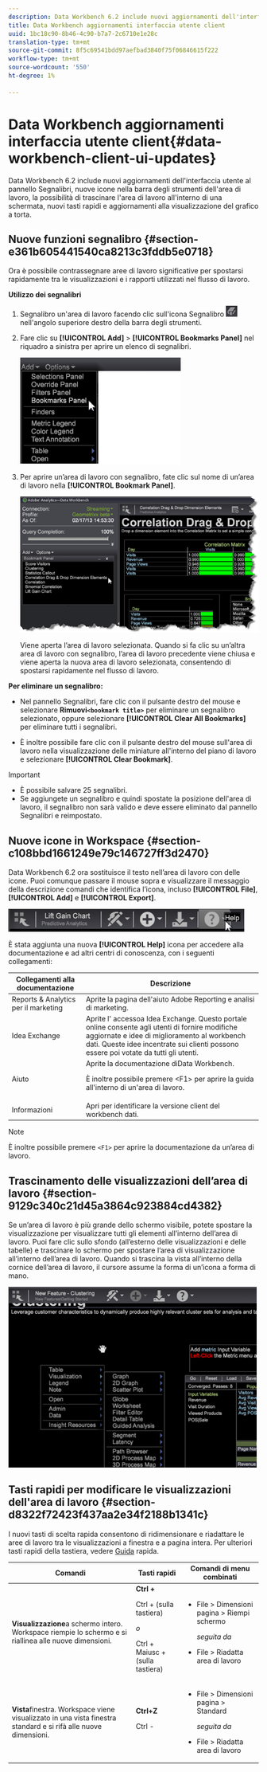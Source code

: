 ```yaml
---
description: Data Workbench 6.2 include nuovi aggiornamenti dell'interfaccia utente al pannello Segnalibri, nuove icone nella barra degli strumenti dell'area di lavoro, la possibilità di trascinare l'area di lavoro all'interno di una schermata, nuovi tasti rapidi e aggiornamenti alla visualizzazione del grafico a torta.
title: Data Workbench aggiornamenti interfaccia utente client
uuid: 1bc18c90-8b46-4c90-b7a7-2c6710e1e28c
translation-type: tm+mt
source-git-commit: 8f5c69541bdd97aefbad3840f75f06846615f222
workflow-type: tm+mt
source-wordcount: '550'
ht-degree: 1%

---
```



# Data Workbench aggiornamenti interfaccia utente client{#data-workbench-client-ui-updates}

Data Workbench 6.2 include nuovi aggiornamenti dell&#39;interfaccia utente al pannello Segnalibri, nuove icone nella barra degli strumenti dell&#39;area di lavoro, la possibilità di trascinare l&#39;area di lavoro all&#39;interno di una schermata, nuovi tasti rapidi e aggiornamenti alla visualizzazione del grafico a torta.

## Nuove funzioni segnalibro {#section-e361b605441540ca8213c3fddb5e0718}

Ora è possibile contrassegnare aree di lavoro significative per spostarsi rapidamente tra le visualizzazioni e i rapporti utilizzati nel flusso di lavoro.

**Utilizzo dei segnalibri**

1. Segnalibro un&#39;area di lavoro facendo clic sull&#39;icona Segnalibro ![](assets/bookmark_icon.png) nell&#39;angolo superiore destro della barra degli strumenti.
1. Fare clic su **[!UICONTROL Add]** > **[!UICONTROL Bookmarks Panel]** nel riquadro a sinistra per aprire un elenco di segnalibri.

   ![](assets/bookmarks_panel.png)

1. Per aprire un’area di lavoro con segnalibro, fate clic sul nome di un’area di lavoro nella **[!UICONTROL Bookmark Panel]**.

   ![](assets/bookmarks_panel_left.png)

   Viene aperta l’area di lavoro selezionata. Quando si fa clic su un’altra area di lavoro con segnalibro, l’area di lavoro precedente viene chiusa e viene aperta la nuova area di lavoro selezionata, consentendo di spostarsi rapidamente nel flusso di lavoro.

**Per eliminare un segnalibro:**

* Nel pannello Segnalibri, fare clic con il pulsante destro del mouse e selezionare **Rimuovi`<bookmark title>`** per eliminare un segnalibro selezionato, oppure selezionare **[!UICONTROL Clear All Bookmarks]** per eliminare tutti i segnalibri.

* È inoltre possibile fare clic con il pulsante destro del mouse sull&#39;area di lavoro nella visualizzazione delle miniature all&#39;interno del piano di lavoro e selezionare **[!UICONTROL Clear Bookmark]**.

>[!IMPORTANT]
>
>* È possibile salvare 25 segnalibri.
>* Se aggiungete un segnalibro e quindi spostate la posizione dell&#39;area di lavoro, il segnalibro non sarà valido e deve essere eliminato dal pannello Segnalibri e reimpostato.

>



## Nuove icone in Workspace {#section-c108bbd1661249e79c146727ff3d2470}

Data Workbench 6.2 ora sostituisce il testo nell’area di lavoro con delle icone. Puoi comunque passare il mouse sopra e visualizzare il messaggio della descrizione comandi che identifica l’icona, incluso **[!UICONTROL File]**, **[!UICONTROL Add]** e **[!UICONTROL Export]**.

![](assets/new_icons.png)

È stata aggiunta una nuova **[!UICONTROL Help]** icona per accedere alla documentazione e ad altri centri di conoscenza, con i seguenti collegamenti:

<table id="table_64BBC67B1BB44B1197FF7E5E7B067696"> 
 <thead> 
  <tr> 
   <th colname="col1" class="entry"> Collegamenti alla documentazione </th> 
   <th colname="col2" class="entry"> Descrizione </th> 
  </tr>
 </thead>
 <tbody> 
  <tr> 
   <td colname="col1"> Reports &amp; Analytics per il marketing </td> 
   <td colname="col2">Aprite la pagina dell'aiuto <span class="uicontrol"> Adobe Reporting e analisi</span> di marketing. </td> 
  </tr> 
  <tr> 
   <td colname="col1"> Idea Exchange </td> 
   <td colname="col2">Aprite l' <span class="uicontrol"> accesso</span>a Idea Exchange. Questo portale online consente agli utenti di fornire modifiche aggiornate e idee di miglioramento al workbench dati. Queste idee incentrate sui clienti possono essere poi votate da tutti gli utenti. </td> 
  </tr> 
  <tr> 
   <td colname="col1"> Aiuto </td> 
   <td colname="col2">Aprite la documentazione <span class="uicontrol"> di</span>Data Workbench. <p>È inoltre possibile premere <span class="uicontrol"> &lt;F1&gt;</span> per aprire la guida all'interno di un'area di lavoro. </p> </td> 
  </tr> 
  <tr> 
   <td colname="col1"> Informazioni </td> 
   <td colname="col2">Apri per identificare la versione <span class="uicontrol"></span> client del workbench dati. </td> 
  </tr> 
 </tbody> 
</table>

>[!NOTE]
>
>È inoltre possibile premere `<F1>` per aprire la documentazione da un’area di lavoro.

## Trascinamento delle visualizzazioni dell’area di lavoro {#section-9129c340c21d45a3864c923884cd4382}

Se un’area di lavoro è più grande dello schermo visibile, potete spostare la visualizzazione per visualizzare tutti gli elementi all’interno dell’area di lavoro. Puoi fare clic sullo sfondo (all’esterno delle visualizzazioni e delle tabelle) e trascinare lo schermo per spostare l’area di visualizzazione all’interno dell’area di lavoro. Quando si trascina la vista all’interno della cornice dell’area di lavoro, il cursore assume la forma di un’icona a forma di mano.

![](assets/drag_workspace.png)

## Tasti rapidi per modificare le visualizzazioni dell&#39;area di lavoro {#section-d8322f72423f437aa2e34f2188b1341c}

I nuovi tasti di scelta rapida consentono di ridimensionare e riadattare le aree di lavoro tra le visualizzazioni a finestra e a pagina intera. Per ulteriori tasti rapidi della tastiera, vedere [Guida](https://docs.adobe.com/content/help/en/data-workbench/using/client/visualizations/c-qk-ref.html) rapida.

<table id="table_A01C514C99F043338D183A6839E03DEA"> 
 <thead> 
  <tr> 
   <th colname="col1" class="entry"> Comandi </th> 
   <th colname="col2" class="entry"> Tasti rapidi </th> 
   <th colname="col3" class="entry"> Comandi di menu combinati </th> 
  </tr>
 </thead>
 <tbody> 
  <tr> 
   <td colname="col1"><b>Visualizzazione</b>a schermo intero. Workspace riempie lo schermo e si riallinea alle nuove dimensioni. </td> 
   <td colname="col2"><b>Ctrl +</b> <p>Ctrl + (sulla tastiera) </p> <p><i>o</i> </p> <p>Ctrl + Maiusc + (sulla tastiera) </p> </td> 
   <td colname="col3"> 
    <ul id="ul_C7C731B894D946D9916F50806F015857"> 
     <li id="li_452B4C119B1A40038A408CFFC53653A9">File &gt; Dimensioni pagina &gt; Riempi schermo <p><i>seguita da</i> </p> </li> 
     <li id="li_DE9B8B31B9F24A6AA68A1D0DB886B501">File &gt; Riadatta area di lavoro </li> 
    </ul> </td> 
  </tr> 
  <tr> 
   <td colname="col1"><b>Vista</b>finestra. Workspace viene visualizzato in una vista finestra standard e si rifà alle nuove dimensioni. </td> 
   <td colname="col2"><b>Ctrl+Z</b> <p>Ctrl - </p> </td> 
   <td colname="col3"> 
    <ul id="ul_3474B9EFD69343C09BC84E485D896C28"> 
     <li id="li_820BAED76FF24A5785E6D89C5C692DD5">File &gt; Dimensioni pagina &gt; Standard <p><i>seguita da</i> </p> </li> 
     <li id="li_337789F282CE4C2C990C67B115782454">File &gt; Riadatta area di lavoro </li> 
    </ul> </td> 
  </tr> 
 </tbody> 
</table>

